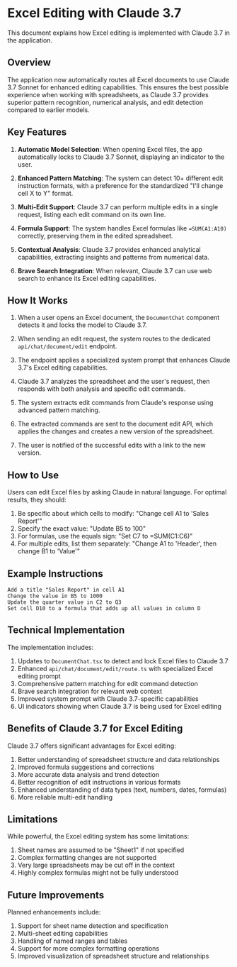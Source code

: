 # Excel Editing with Claude 3.7

This document explains how Excel editing is implemented with Claude 3.7 in the application.

## Overview

The application now automatically routes all Excel documents to use Claude 3.7 Sonnet for enhanced editing capabilities. This ensures the best possible experience when working with spreadsheets, as Claude 3.7 provides superior pattern recognition, numerical analysis, and edit detection compared to earlier models.

## Key Features

1. **Automatic Model Selection**: When opening Excel files, the app automatically locks to Claude 3.7 Sonnet, displaying an indicator to the user.

2. **Enhanced Pattern Matching**: The system can detect 10+ different edit instruction formats, with a preference for the standardized "I'll change cell X to Y" format.

3. **Multi-Edit Support**: Claude 3.7 can perform multiple edits in a single request, listing each edit command on its own line.

4. **Formula Support**: The system handles Excel formulas like `=SUM(A1:A10)` correctly, preserving them in the edited spreadsheet.

5. **Contextual Analysis**: Claude 3.7 provides enhanced analytical capabilities, extracting insights and patterns from numerical data.

6. **Brave Search Integration**: When relevant, Claude 3.7 can use web search to enhance its Excel editing capabilities.

## How It Works

1. When a user opens an Excel document, the `DocumentChat` component detects it and locks the model to Claude 3.7.

2. When sending an edit request, the system routes to the dedicated `api/chat/document/edit` endpoint.

3. The endpoint applies a specialized system prompt that enhances Claude 3.7's Excel editing capabilities.

4. Claude 3.7 analyzes the spreadsheet and the user's request, then responds with both analysis and specific edit commands.

5. The system extracts edit commands from Claude's response using advanced pattern matching.

6. The extracted commands are sent to the document edit API, which applies the changes and creates a new version of the spreadsheet.

7. The user is notified of the successful edits with a link to the new version.

## How to Use

Users can edit Excel files by asking Claude in natural language. For optimal results, they should:

1. Be specific about which cells to modify: "Change cell A1 to 'Sales Report'"
2. Specify the exact value: "Update B5 to 100"
3. For formulas, use the equals sign: "Set C7 to =SUM(C1:C6)"
4. For multiple edits, list them separately: "Change A1 to 'Header', then change B1 to 'Value'"

## Example Instructions

```
Add a title "Sales Report" in cell A1
Change the value in B5 to 1000
Update the quarter value in C2 to Q3
Set cell D10 to a formula that adds up all values in column D
```

## Technical Implementation

The implementation includes:

1. Updates to `DocumentChat.tsx` to detect and lock Excel files to Claude 3.7
2. Enhanced `api/chat/document/edit/route.ts` with specialized Excel editing prompt
3. Comprehensive pattern matching for edit command detection
4. Brave search integration for relevant web context
5. Improved system prompt with Claude 3.7-specific capabilities
6. UI indicators showing when Claude 3.7 is being used for Excel editing

## Benefits of Claude 3.7 for Excel Editing

Claude 3.7 offers significant advantages for Excel editing:

1. Better understanding of spreadsheet structure and data relationships
2. Improved formula suggestions and corrections
3. More accurate data analysis and trend detection
4. Better recognition of edit instructions in various formats
5. Enhanced understanding of data types (text, numbers, dates, formulas)
6. More reliable multi-edit handling

## Limitations

While powerful, the Excel editing system has some limitations:

1. Sheet names are assumed to be "Sheet1" if not specified
2. Complex formatting changes are not supported
3. Very large spreadsheets may be cut off in the context
4. Highly complex formulas might not be fully understood

## Future Improvements

Planned enhancements include:

1. Support for sheet name detection and specification
2. Multi-sheet editing capabilities
3. Handling of named ranges and tables
4. Support for more complex formatting operations
5. Improved visualization of spreadsheet structure and relationships
